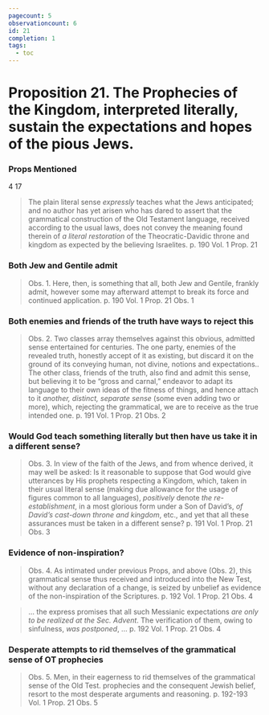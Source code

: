 ```yaml
---
pagecount: 5
observationcount: 6
id: 21
completion: 1
tags:
  - toc
---
```

# Proposition 21. The Prophecies of the Kingdom, interpreted literally, sustain the expectations and hopes of the pious Jews.

### Props Mentioned
4 17

>The plain literal sense *expressly* teaches what the Jews anticipated; and no author has yet arisen who has dared to assert that the grammatical construction of the Old Testament language, received according to the usual laws, does not convey the meaning found therein of *a literal restoration* of the Theocratic-Davidic throne and kingdom as expected by the believing Israelites.
>p. 190 Vol. 1 Prop. 21
### Both Jew and Gentile admit
>Obs. 1. Here, then, is something that all, both Jew and Gentile, frankly admit, however some may afterward attempt to break its force and continued application.
>p. 190 Vol. 1 Prop. 21 Obs. 1
### Both enemies and friends of the truth have ways to reject this
>Obs. 2. Two classes array themselves against this obvious, admitted sense entertained for centuries. The one party, enemies of the revealed truth, honestly accept of it as existing, but discard it on the ground of its conveying human, not divine, notions and expectations.. The other class, friends of the truth, also find and admit this sense, but believing it to be “gross and carnal,” endeavor to adapt its language to their own ideas of the fitness of things, and hence attach to it *another, distinct, separate sense* (some even adding two or more), which, rejecting the grammatical, we are to receive as the true intended one.
>p. 191 Vol. 1 Prop. 21 Obs. 2
### Would God teach something literally but then have us take it in a different sense?
>Obs. 3. In view of the faith of the Jews, and from whence derived, it may well be asked: Is it reasonable to suppose that God would give utterances by His prophets respecting a Kingdom, which, taken in their usual literal sense (making due allowance for the usage of figures common to all languages), *positively* denote *the re-establishment*, in a most glorious form under a Son of David’s, *of David’s cast-down throne and kingdom*, etc., and yet that all these assurances must be taken in a different sense?
>p. 191 Vol. 1 Prop. 21 Obs. 3
### Evidence of non-inspiration?
>Obs. 4. As intimated under previous Props, and above (Obs. 2), this grammatical sense thus received and introduced into the New Test, without any declaration of a change, is seized by unbelief as evidence of the non-inspiration of the Scriptures.
>p. 192 Vol. 1 Prop. 21 Obs. 4

>... the express promises that all such Messianic expectations *are only to be realized at the Sec. Advent*. The verification of them, owing to sinfulness, *was postponed*, ...
>p. 192 Vol. 1 Prop. 21 Obs. 4
### Desperate attempts to rid themselves of the grammatical sense of OT prophecies
>Obs. 5. Men, in their eagerness to rid themselves of the grammatical sense of the Old Test. prophecies and the consequent Jewish belief, resort to the most desperate arguments and reasoning.
>p. 192-193 Vol. 1 Prop. 21 Obs. 5